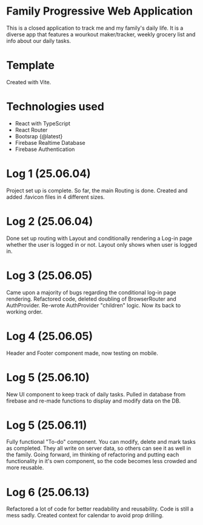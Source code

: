 # Family Progressive Web Application

This is a closed application to track me and my family's daily life. It is a diverse app that features a wourkout maker/tracker, weekly grocery list and info about our daily tasks.

# Template

Created with Vite.

# Technologies used
- React with TypeScript
- React Router
- Bootsrap {@latest}
- Firebase Realtime Database
- Firebase Authentication

# Log 1 (25.06.04)

Project set up is complete. So far, the main Routing is done. Created and added .favicon files in 4 different sizes.

# Log 2 (25.06.04)

Done set up routing with Layout and conditionally rendering a Log-in page whether the user is logged in or not. Layout only shows when user is logged in.

# Log 3 (25.06.05)

Came upon a majority of bugs regarding the conditional log-in page rendering. Refactored code, deleted doubling of BrowserRouter and AuthProvider. Re-wrote AuthProvider "children" logic. Now its back to working order.

# Log 4 (25.06.05)

Header and Footer component made, now testing on mobile.

# Log 5 (25.06.10)

New UI component to keep track of daily tasks. Pulled in database from firebase and re-made functions to display and modify data on the DB.

# Log 5 (25.06.11)

Fully functional "To-do" component. You can modify, delete and mark tasks as completed. They all write on server data, so others can see it as well in the family. Going forward, im thinking of refactoring and putting each functionality in it's own component, so the code becomes less crowded and more reusable.

# Log 6 (25.06.13)

Refactored a lot of code for better readability and reusability. Code is still a mess sadly. Created context for calendar to avoid prop drilling.